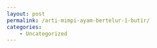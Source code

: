 ```yaml
---
layout: post
permalink: /arti-mimpi-ayam-bertelur-1-butir/
categories:
    - Uncategorized
---
```


